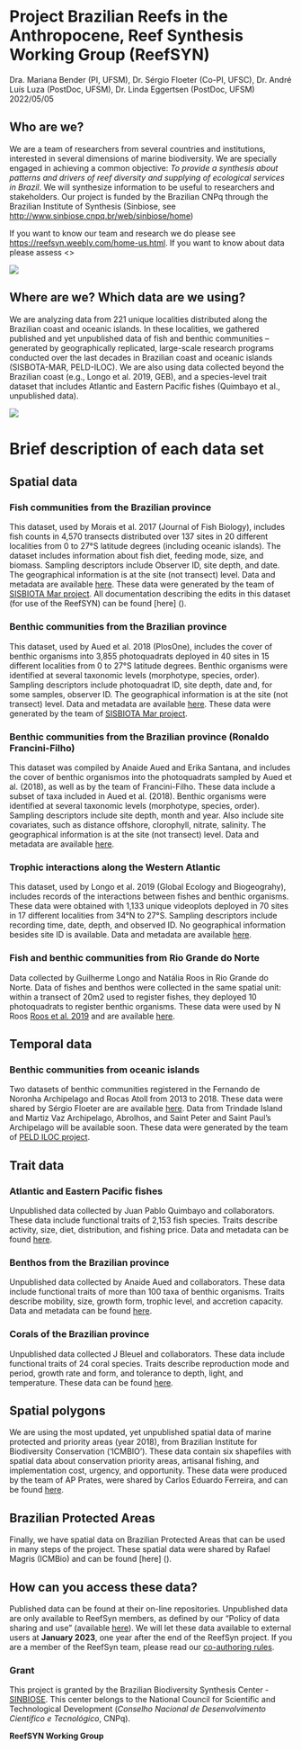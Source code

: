Project **Brazilian Reefs in the Anthropocene**, Reef Synthesis Working
Group (ReefSYN)
================
Dra. Mariana Bender (PI, UFSM), Dr. Sérgio Floeter (Co-PI, UFSC),
Dr. André Luís Luza (PostDoc, UFSM), Dr. Linda Eggertsen (PostDoc, UFSM)
2022/05/05

<!-- README.md is generated from README.Rmd. Please edit that file -->
<!-- badges: start -->
<!-- badges: end -->

## Who are we?

We are a team of researchers from several countries and institutions,
interested in several dimensions of marine biodiversity. We are
specially engaged in achieving a common objective: *To provide a
synthesis about patterns and drivers of reef diversity and supplying of
ecological services in Brazil*. We will synthesize information to be
useful to researchers and stakeholders. Our project is funded by the
Brazilian CNPq through the Brazilian Institute of Synthesis (Sinbiose,
see <http://www.sinbiose.cnpq.br/web/sinbiose/home>)

If you want to know our team and research we do please see
<https://reefsyn.weebly.com/home-us.html>. If you want to know about
data please assess &lt;&gt;

<img src="README_files/figure-gfm/unnamed-chunk-1-1.png" style="display: block; margin: auto;" />

## Where are we? Which data are we using?

We are analyzing data from 221 unique localities distributed along the
Brazilian coast and oceanic islands. In these localities, we gathered
published and yet unpublished data of fish and benthic communities
–generated by geographically replicated, large-scale research programs
conducted over the last decades in Brazilian coast and oceanic islands
(SISBOTA-MAR, PELD-ILOC). We are also using data collected beyond the
Brazilian coast (e.g., Longo et al. 2019, GEB), and a species-level
trait dataset that includes Atlantic and Eastern Pacific fishes
(Quimbayo et al., unpublished data).

![](README_files/figure-gfm/unnamed-chunk-2-1.png)<!-- -->

# Brief description of each data set

## Spatial data

### Fish communities from the Brazilian province

This dataset, used by Morais et al. 2017 (Journal of Fish Biology),
includes fish counts in 4,570 transects distributed over 137 sites in 20
different localities from 0 to 27°S latitude degrees (including oceanic
islands). The dataset includes information about fish diet, feeding
mode, size, and biomass. Sampling descriptors include Observer ID, site
depth, and date. The geographical information is at the site (not
transect) level. Data and metadata are available
[here](https://drive.google.com/drive/u/0/folders/1Wn4n66sVPoj3YBT1kGFUE2FuMyPq4Iic).
These data were generated by the team of [SISBIOTA Mar
project](http://www.sisbiota.ufsc.br/). All documentation describing the
edits in this dataset (for use of the ReefSYN) can be found \[here\] ().

### Benthic communities from the Brazilian province

This dataset, used by Aued et al. 2018 (PlosOne), includes the cover of
benthic organisms into 3,855 photoquadrats deployed in 40 sites in 15
different localities from 0 to 27°S latitude degrees. Benthic organisms
were identified at several taxonomic levels (morphotype, species,
order). Sampling descriptors include photoquadrat ID, site depth, date
and, for some samples, observer ID. The geographical information is at
the site (not transect) level. Data and metadata are available
[here](https://drive.google.com/drive/u/0/folders/1sgILttlP6HQ1KOHV5yuyQouLe6Pscjlj).
These data were generated by the team of [SISBIOTA Mar
project](http://www.sisbiota.ufsc.br/).

### Benthic communities from the Brazilian province (Ronaldo Francini-Filho)

This dataset was compiled by Anaide Aued and Erika Santana, and includes
the cover of benthic organismos into the photoquadrats sampled by Aued
et al. (2018), as well as by the team of Francini-Filho. These data
include a subset of taxa included in Aued et al. (2018). Benthic
organisms were identified at several taxonomic levels (morphotype,
species, order). Sampling descriptors include site depth, month and
year. Also include site covariates, such as distance offshore,
clorophyll, nitrate, salinity. The geographical information is at the
site (not transect) level. Data and metadata are available
[here](https://drive.google.com/drive/u/0/folders/1o0S5-u1GAPSLwg8P5zzl11xzx4X5pxIU).

### Trophic interactions along the Western Atlantic

This dataset, used by Longo et al. 2019 (Global Ecology and
Biogeograhy), includes records of the interactions between fishes and
benthic organisms. These data were obtained with 1,133 unique videoplots
deployed in 70 sites in 17 different localities from 34°N to 27°S.
Sampling descriptors include recording time, date, depth, and observed
ID. No geographical information besides site ID is available. Data and
metadata are available
[here](https://drive.google.com/drive/u/0/folders/126xLZ6Z3xKO_pIT1IfGNj268Qy7E_Lo7).

### Fish and benthic communities from Rio Grande do Norte

Data collected by Guilherme Longo and Natália Roos in Rio Grande do
Norte. Data of fishes and benthos were collected in the same spatial
unit: within a transect of 20m2 used to register fishes, they deployed
10 photoquadrats to register benthic organisms. These data were used by
N Roos [Roos et al. 2019](https://www.int-res.com/prepress/m13005.html)
and are available
[here](https://drive.google.com/drive/u/0/folders/1WG68D_QAPKIZbZhYZmFOenOdUjejnjXn).

## Temporal data

### Benthic communities from oceanic islands

Two datasets of benthic communities registered in the Fernando de
Noronha Archipelago and Rocas Atoll from 2013 to 2018. These data were
shared by Sérgio Floeter are are available
[here](https://drive.google.com/drive/u/0/folders/1DXrcYH3yCbknkEuqpGG59m89LbDJpzVJ).
Data from Trindade Island and Martiz Vaz Archipelago, Abrolhos, and
Saint Peter and Saint Paul’s Archipelago will be available soon. These
data were generated by the team of [PELD ILOC
project](http://peldiloc.sites.ufsc.br/).

## Trait data

### Atlantic and Eastern Pacific fishes

Unpublished data collected by Juan Pablo Quimbayo and collaborators.
These data include functional traits of 2,153 fish species. Traits
describe activity, size, diet, distribution, and fishing price. Data and
metadata can be found
[here](https://drive.google.com/drive/u/0/folders/1aG6zlU5uoeLEPwwdnRKoTAqvldBmyJsp).

### Benthos from the Brazilian province

Unpublished data collected by Anaide Aued and collaborators. These data
include functional traits of more than 100 taxa of benthic organisms.
Traits describe mobility, size, growth form, trophic level, and
accretion capacity. Data and metadata can be found
[here](https://drive.google.com/drive/u/0/folders/1H54FZnBRwdF-ZdDkJ7hjB4ZnyBULspV8).

### Corals of the Brazilian province

Unpublished data collected J Bleuel and collaborators. These data
include functional traits of 24 coral species. Traits describe
reproduction mode and period, growth rate and form, and tolerance to
depth, light, and temperature. These data can be found
[here](https://drive.google.com/drive/u/0/folders/1vQp0xz_AMqepVbg1sbrFk1lvsjo_ecYL).

## Spatial polygons

We are using the most updated, yet unpublished spatial data of marine
protected and priority areas (year 2018), from Brazilian Institute for
Biodiversity Conservation (‘ICMBIO’). These data contain six shapefiles
with spatial data about conservation priority areas, artisanal fishing,
and implementation cost, urgency, and opportunity. These data were
produced by the team of AP Prates, were shared by Carlos Eduardo
Ferreira, and can be found
[here](https://drive.google.com/drive/u/0/folders/1Xra9owUYi0dK_T4l8WEn-aH7QnTk6ZtH).

## Brazilian Protected Areas

Finally, we have spatial data on Brazilian Protected Areas that can be
used in many steps of the project. These spatial data were shared by
Rafael Magris (ICMBio) and can be found \[here\] ().

## How can you access these data?

Published data can be found at their on-line repositories. Unpublished
data are only available to ReefSyn members, as defined by our “Policy of
data sharing and use” (available
[here](https://github.com/Sinbiose-Reefs/reefsyn_site/blob/master/DataPolicy_SINBIOSE.pdf)).
We will let these data available to external users at **January 2023**,
one year after the end of the ReefSyn project. If you are a member of
the ReefSyn team, please read our [co-authoring
rules](https://github.com/Sinbiose-Reefs/reefsyn_site/blob/master/Coauthor_SINBIOSE.pdf).

### Grant

This project is granted by the Brazilian Biodiversity Synthesis Center -
[SINBIOSE](http://www.sinbiose.cnpq.br/web/sinbiose). This center
belongs to the National Council for Scientific and Technological
Development (*Conselho Nacional de Desenvolvimento Científico e
Tecnológico*, CNPq).

**ReefSYN Working Group**
